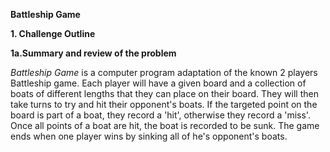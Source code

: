 **Battleship Game**

**1. Challenge Outline**

**1a.Summary and review of the problem** 

*Battleship Game* is a computer program adaptation of the known 2 players Battleship game. 
Each player will have a given board and a collection of boats of different lengths that they can place on their board. They will then take turns to try and hit their opponent's boats. If the targeted point on the board is part of a boat, they record a 'hit', otherwise they record a 'miss'.
Once all points of a boat are hit, the boat is recorded to be sunk. The game ends when one player wins by sinking all of he's opponent's boats.
